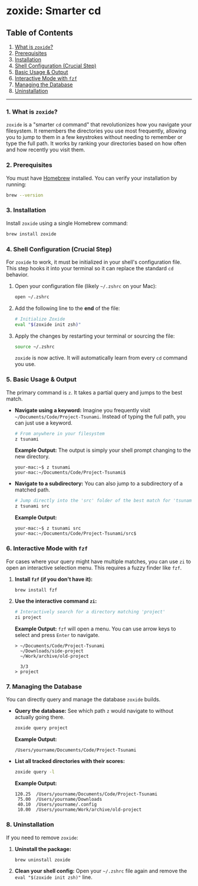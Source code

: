 # zoxide: Smarter cd

## Table of Contents

1.  [What is `zoxide`?](#1-what-is-zoxide)
2.  [Prerequisites](#2-prerequisites)
3.  [Installation](#3-installation)
4.  [Shell Configuration (Crucial Step)](#4-shell-configuration-crucial-step)
5.  [Basic Usage & Output](#5-basic-usage--output)
6.  [Interactive Mode with `fzf`](#6-interactive-mode-with-fzf)
7.  [Managing the Database](#7-managing-the-database)
8.  [Uninstallation](#8-uninstallation)

-----

### 1\. What is `zoxide`?

`zoxide` is a "smarter `cd` command" that revolutionizes how you navigate your filesystem. It remembers the directories you use most frequently, allowing you to jump to them in a few keystrokes without needing to remember or type the full path. It works by ranking your directories based on how often and how recently you visit them.

### 2\. Prerequisites

You must have [Homebrew](https://brew.sh/) installed. You can verify your installation by running:

```bash
brew --version
```

### 3\. Installation

Install `zoxide` using a single Homebrew command:

```bash
brew install zoxide
```

### 4\. Shell Configuration (Crucial Step)

For `zoxide` to work, it must be initialized in your shell's configuration file. This step hooks it into your terminal so it can replace the standard `cd` behavior.

1.  Open your configuration file (likely `~/.zshrc` on your Mac):

    ```bash
    open ~/.zshrc
    ```

2.  Add the following line to the **end** of the file:

    ```bash
    # Initialize Zoxide
    eval "$(zoxide init zsh)"
    ```

3.  Apply the changes by restarting your terminal or sourcing the file:

    ```bash
    source ~/.zshrc
    ```

    `zoxide` is now active. It will automatically learn from every `cd` command you use.

### 5\. Basic Usage & Output

The primary command is `z`. It takes a partial query and jumps to the best match.

  * **Navigate using a keyword:**
    Imagine you frequently visit `~/Documents/Code/Project-Tsunami`. Instead of typing the full path, you can just use a keyword.

    ```bash
    # From anywhere in your filesystem
    z tsunami
    ```

    **Example Output:** The output is simply your shell prompt changing to the new directory.

    ```text
    your-mac:~$ z tsunami
    your-mac:~/Documents/Code/Project-Tsunami$ 
    ```

  * **Navigate to a subdirectory:**
    You can also jump to a subdirectory of a matched path.

    ```bash
    # Jump directly into the 'src' folder of the best match for 'tsunami'
    z tsunami src
    ```

    **Example Output:**

    ```text
    your-mac:~$ z tsunami src
    your-mac:~/Documents/Code/Project-Tsunami/src$
    ```

### 6\. Interactive Mode with `fzf`

For cases where your query might have multiple matches, you can use `zi` to open an interactive selection menu. This requires a fuzzy finder like `fzf`.

1.  **Install `fzf` (if you don't have it):**

    ```bash
    brew install fzf
    ```

2.  **Use the interactive command `zi`:**

    ```bash
    # Interactively search for a directory matching 'project'
    zi project
    ```

    **Example Output:** `fzf` will open a menu. You can use arrow keys to select and press `Enter` to navigate.

    ```text
    > ~/Documents/Code/Project-Tsunami
      ~/Downloads/side-project
      ~/Work/archive/old-project

      3/3
    > project
    ```

### 7\. Managing the Database

You can directly query and manage the database `zoxide` builds.

  * **Query the database:** See which path `z` would navigate to without actually going there.

    ```bash
    zoxide query project
    ```

    **Example Output:**

    ```text
    /Users/yourname/Documents/Code/Project-Tsunami
    ```

  * **List all tracked directories with their scores:**

    ```bash
    zoxide query -l
    ```

    **Example Output:**

    ```text
    120.25  /Users/yourname/Documents/Code/Project-Tsunami
     75.00  /Users/yourname/Downloads
     40.10  /Users/yourname/.config
     10.00  /Users/yourname/Work/archive/old-project
    ```

### 8\. Uninstallation

If you need to remove `zoxide`:

1.  **Uninstall the package:**
    ```bash
    brew uninstall zoxide
    ```
2.  **Clean your shell config:** Open your `~/.zshrc` file again and remove the `eval "$(zoxide init zsh)"` line.